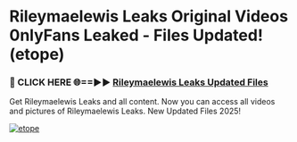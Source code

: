 # Rileymaelewis Leaks Original Videos 0nlyFans Leaked - Files Updated! (etope)

<h3>🔴 CLICK HERE 🌐==►► <a href="https://tinyurl.com/ehrbuxhb" rel="nofollow">Rileymaelewis Leaks Updated Files</a></h3>

Get Rileymaelewis Leaks and all content. Now you can access all videos and pictures of Rileymaelewis Leaks. New Updated Files 2025!

[![etope](https://i.imgur.com/lVYEuWS.gif)](https://tinyurl.com/ehrbuxhb)
